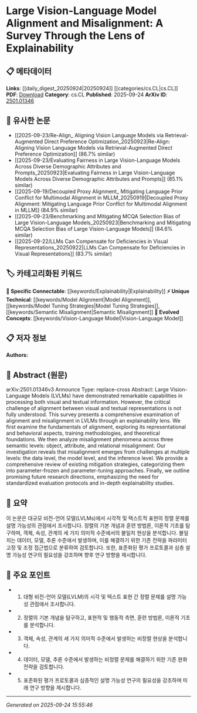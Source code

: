 <!-- KEYWORD_LINKING_METADATA:
{
  "processed_timestamp": "2025-09-24T15:55:46.935104",
  "vocabulary_version": "1.0",
  "selected_keywords": [
    "Vision-Language Model",
    "Model Alignment",
    "Explainability",
    "Model Tuning Strategies",
    "Semantic Misalignment"
  ],
  "rejected_keywords": [],
  "similarity_scores": {
    "Vision-Language Model": 0.9,
    "Model Alignment": 0.85,
    "Explainability": 0.8,
    "Model Tuning Strategies": 0.78,
    "Semantic Misalignment": 0.79
  },
  "extraction_method": "AI_prompt_based",
  "budget_applied": true,
  "candidates_json": {
    "candidates": [
      {
        "surface": "Large Vision-Language Models",
        "canonical": "Vision-Language Model",
        "aliases": [
          "LVLMs"
        ],
        "category": "evolved_concepts",
        "rationale": "Vision-Language Models represent a key area of study in multimodal learning, crucial for linking visual and textual data.",
        "novelty_score": 0.45,
        "connectivity_score": 0.88,
        "specificity_score": 0.8,
        "link_intent_score": 0.9
      },
      {
        "surface": "alignment and misalignment",
        "canonical": "Model Alignment",
        "aliases": [
          "alignment",
          "misalignment"
        ],
        "category": "unique_technical",
        "rationale": "Understanding alignment and misalignment is essential for improving model accuracy and interpretability.",
        "novelty_score": 0.7,
        "connectivity_score": 0.75,
        "specificity_score": 0.78,
        "link_intent_score": 0.85
      },
      {
        "surface": "explainability",
        "canonical": "Explainability",
        "aliases": [
          "model interpretability"
        ],
        "category": "specific_connectable",
        "rationale": "Explainability is crucial for understanding and improving model decision-making processes.",
        "novelty_score": 0.55,
        "connectivity_score": 0.82,
        "specificity_score": 0.72,
        "link_intent_score": 0.8
      },
      {
        "surface": "parameter-frozen and parameter-tuning approaches",
        "canonical": "Model Tuning Strategies",
        "aliases": [
          "parameter tuning",
          "frozen parameters"
        ],
        "category": "unique_technical",
        "rationale": "These strategies are pivotal for optimizing model performance and adapting to new tasks.",
        "novelty_score": 0.65,
        "connectivity_score": 0.7,
        "specificity_score": 0.75,
        "link_intent_score": 0.78
      },
      {
        "surface": "semantic levels: object, attribute, and relational",
        "canonical": "Semantic Misalignment",
        "aliases": [
          "object misalignment",
          "attribute misalignment",
          "relational misalignment"
        ],
        "category": "unique_technical",
        "rationale": "Semantic misalignment analysis is vital for understanding and correcting errors in model predictions.",
        "novelty_score": 0.68,
        "connectivity_score": 0.73,
        "specificity_score": 0.76,
        "link_intent_score": 0.79
      }
    ],
    "ban_list_suggestions": [
      "training methodologies",
      "theoretical foundations",
      "evaluation protocols"
    ]
  },
  "decisions": [
    {
      "candidate_surface": "Large Vision-Language Models",
      "resolved_canonical": "Vision-Language Model",
      "decision": "linked",
      "scores": {
        "novelty": 0.45,
        "connectivity": 0.88,
        "specificity": 0.8,
        "link_intent": 0.9
      }
    },
    {
      "candidate_surface": "alignment and misalignment",
      "resolved_canonical": "Model Alignment",
      "decision": "linked",
      "scores": {
        "novelty": 0.7,
        "connectivity": 0.75,
        "specificity": 0.78,
        "link_intent": 0.85
      }
    },
    {
      "candidate_surface": "explainability",
      "resolved_canonical": "Explainability",
      "decision": "linked",
      "scores": {
        "novelty": 0.55,
        "connectivity": 0.82,
        "specificity": 0.72,
        "link_intent": 0.8
      }
    },
    {
      "candidate_surface": "parameter-frozen and parameter-tuning approaches",
      "resolved_canonical": "Model Tuning Strategies",
      "decision": "linked",
      "scores": {
        "novelty": 0.65,
        "connectivity": 0.7,
        "specificity": 0.75,
        "link_intent": 0.78
      }
    },
    {
      "candidate_surface": "semantic levels: object, attribute, and relational",
      "resolved_canonical": "Semantic Misalignment",
      "decision": "linked",
      "scores": {
        "novelty": 0.68,
        "connectivity": 0.73,
        "specificity": 0.76,
        "link_intent": 0.79
      }
    }
  ]
}
-->

# Large Vision-Language Model Alignment and Misalignment: A Survey Through the Lens of Explainability

## 📋 메타데이터

**Links**: [[daily_digest_20250924|20250924]] [[categories/cs.CL|cs.CL]]
**PDF**: [Download](https://arxiv.org/pdf/2501.01346.pdf)
**Category**: cs.CL
**Published**: 2025-09-24
**ArXiv ID**: [2501.01346](https://arxiv.org/abs/2501.01346)

## 🔗 유사한 논문
- [[2025-09-23/Re-Align_ Aligning Vision Language Models via Retrieval-Augmented Direct Preference Optimization_20250923|Re-Align: Aligning Vision Language Models via Retrieval-Augmented Direct Preference Optimization]] (86.7% similar)
- [[2025-09-23/Evaluating Fairness in Large Vision-Language Models Across Diverse Demographic Attributes and Prompts_20250923|Evaluating Fairness in Large Vision-Language Models Across Diverse Demographic Attributes and Prompts]] (85.1% similar)
- [[2025-09-19/Decoupled Proxy Alignment_ Mitigating Language Prior Conflict for Multimodal Alignment in MLLM_20250919|Decoupled Proxy Alignment: Mitigating Language Prior Conflict for Multimodal Alignment in MLLM]] (84.9% similar)
- [[2025-09-23/Benchmarking and Mitigating MCQA Selection Bias of Large Vision-Language Models_20250923|Benchmarking and Mitigating MCQA Selection Bias of Large Vision-Language Models]] (84.6% similar)
- [[2025-09-22/LLMs Can Compensate for Deficiencies in Visual Representations_20250922|LLMs Can Compensate for Deficiencies in Visual Representations]] (83.7% similar)

## 🏷️ 카테고리화된 키워드
**🔗 Specific Connectable**: [[keywords/Explainability|Explainability]]
**⚡ Unique Technical**: [[keywords/Model Alignment|Model Alignment]], [[keywords/Model Tuning Strategies|Model Tuning Strategies]], [[keywords/Semantic Misalignment|Semantic Misalignment]]
**🚀 Evolved Concepts**: [[keywords/Vision-Language Model|Vision-Language Model]]

## 📋 저자 정보

**Authors:** 

## 📄 Abstract (원문)

arXiv:2501.01346v3 Announce Type: replace-cross 
Abstract: Large Vision-Language Models (LVLMs) have demonstrated remarkable capabilities in processing both visual and textual information. However, the critical challenge of alignment between visual and textual representations is not fully understood. This survey presents a comprehensive examination of alignment and misalignment in LVLMs through an explainability lens. We first examine the fundamentals of alignment, exploring its representational and behavioral aspects, training methodologies, and theoretical foundations. We then analyze misalignment phenomena across three semantic levels: object, attribute, and relational misalignment. Our investigation reveals that misalignment emerges from challenges at multiple levels: the data level, the model level, and the inference level. We provide a comprehensive review of existing mitigation strategies, categorizing them into parameter-frozen and parameter-tuning approaches. Finally, we outline promising future research directions, emphasizing the need for standardized evaluation protocols and in-depth explainability studies.

## 📝 요약

이 논문은 대규모 비전-언어 모델(LVLMs)에서 시각적 및 텍스트적 표현의 정렬 문제를 설명 가능성의 관점에서 조사합니다. 정렬의 기본 개념과 훈련 방법론, 이론적 기초를 탐구하며, 객체, 속성, 관계의 세 가지 의미적 수준에서의 불일치 현상을 분석합니다. 불일치는 데이터, 모델, 추론 수준에서 발생하며, 이를 해결하기 위한 기존 전략을 파라미터 고정 및 조정 접근법으로 분류하여 검토합니다. 또한, 표준화된 평가 프로토콜과 심층 설명 가능성 연구의 필요성을 강조하며 향후 연구 방향을 제시합니다.

## 🎯 주요 포인트

- 1. 대형 비전-언어 모델(LVLM)의 시각 및 텍스트 표현 간 정렬 문제를 설명 가능성 관점에서 조사합니다.
- 2. 정렬의 기본 개념을 탐구하고, 표현적 및 행동적 측면, 훈련 방법론, 이론적 기초를 분석합니다.
- 3. 객체, 속성, 관계의 세 가지 의미적 수준에서 발생하는 비정렬 현상을 분석합니다.
- 4. 데이터, 모델, 추론 수준에서 발생하는 비정렬 문제를 해결하기 위한 기존 완화 전략을 검토합니다.
- 5. 표준화된 평가 프로토콜과 심층적인 설명 가능성 연구의 필요성을 강조하며 미래 연구 방향을 제시합니다.


---

*Generated on 2025-09-24 15:55:46*